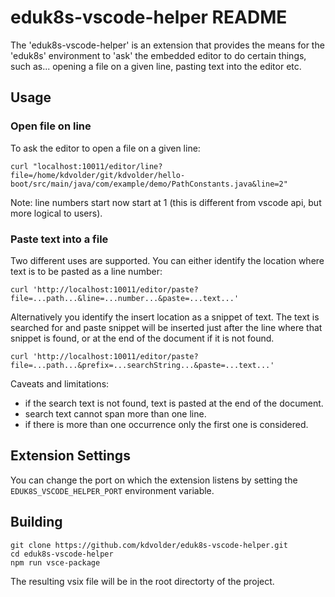 # eduk8s-vscode-helper README

The 'eduk8s-vscode-helper' is an extension that provides the means for the 'eduk8s' environment
to 'ask' the embedded editor to do certain things, such as... opening a file on a given line, 
pasting text into the editor etc. 

## Usage

### Open file on line

To ask the editor to open a file on a given line:

```
curl "localhost:10011/editor/line?file=/home/kdvolder/git/kdvolder/hello-boot/src/main/java/com/example/demo/PathConstants.java&line=2"
```

Note: line numbers start now start at 1 (this is different from vscode api, but more logical to users).

### Paste text into a file

Two different uses are supported. You can either identify the location where text is to be pasted as a 
line number:

```
curl 'http://localhost:10011/editor/paste?file=...path...&line=...number...&paste=...text...'
```

Alternatively you identify the insert location as a snippet of text. The text is searched for and paste
snippet will be inserted just after the line where that snippet is found, or at the end of the document
if it is not found.

```
curl 'http://localhost:10011/editor/paste?file=...path...&prefix=...searchString...&paste=...text...'
```

Caveats and limitations:

- if the search text is not found, text is pasted at the end of the document.
- search text cannot span more than one line.
- if there is more than one occurrence only the first one is considered.

## Extension Settings

You can change the port on which the extension listens by setting the `EDUK8S_VSCODE_HELPER_PORT` environment variable.

## Building 

```
git clone https://github.com/kdvolder/eduk8s-vscode-helper.git
cd eduk8s-vscode-helper
npm run vsce-package
```

The resulting vsix file will be in the root directorty of the project.
